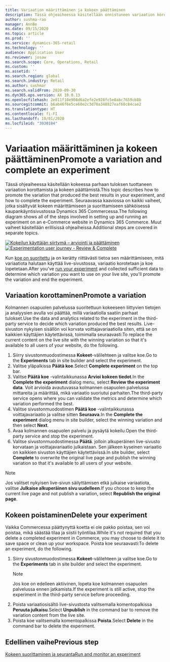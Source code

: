 ```yaml
---
title: Variaation määrittäminen ja kokeen päättäminen
description: Tässä ohjeaiheessa käsitellään onnistuneen variaation korottamista ja kokeen päättämistä Dynamics 365 Commercessa.
author: sushma-rao
manager: AnnBe
ms.date: 09/15/2020
ms.topic: article
ms.prod: ''
ms.service: dynamics-365-retail
ms.technology: ''
audience: Application User
ms.reviewer: josaw
ms.search.scope: Core, Operations, Retail
ms.custom: ''
ms.assetid: ''
ms.search.region: global
ms.search.industry: Retail
ms.author: sushmar
ms.search.validFrom: 2020-09-30
ms.dyn365.ops.version: AX 10.0.13
ms.openlocfilehash: 2e011f10e908d6a2efe2e928fc5e0abc7659cb8b
ms.sourcegitcommit: b6ab46f6e5ce60e2c3d70a348827eaf60c84cae2
ms.translationtype: HT
ms.contentlocale: fi-FI
ms.lasthandoff: 10/01/2020
ms.locfileid: "3930184"
---
```

# <a name="promote-a-variation-and-complete-an-experiment"></a><span data-ttu-id="f0998-103">Variaation määrittäminen ja kokeen päättäminen</span><span class="sxs-lookup"><span data-stu-id="f0998-103">Promote a variation and complete an experiment</span></span>

<span data-ttu-id="f0998-104">Tässä ohjeaiheessa käsitellään kokeessa parhaan tuloksen tuottaneen variaation korottamista ja kokeen päättämistä.</span><span class="sxs-lookup"><span data-stu-id="f0998-104">This topic describes how to promote the variation that produced the best results in your experiment, and how to complete the experiment.</span></span> <span data-ttu-id="f0998-105">Seuraavassa kaaviossa on kaikki vaiheet, jotka sisältyvät kokeen määrittämiseen ja suorittamiseen sähköisessä kaupankäyntisivustossa Dynamics 365 Commercessa.</span><span class="sxs-lookup"><span data-stu-id="f0998-105">The following diagram shows all of the steps involved in setting up and running an experiment on an e-Commerce website in Dynamics 365 Commerce.</span></span> <span data-ttu-id="f0998-106">Muut vaiheet käsitellään erillisissä ohjeaiheissa.</span><span class="sxs-lookup"><span data-stu-id="f0998-106">Additional steps are covered in separate topics.</span></span>

<span data-ttu-id="f0998-107">[ ![Kokeilun käyttäjän siirtymä – arviointi ja päättäminen](./media/experimentation_review_complete.svg) ](./media/experimentation_review_complete.svg#lightbox)</span><span class="sxs-lookup"><span data-stu-id="f0998-107">[ ![Experimentation user journey - Review & Complete](./media/experimentation_review_complete.svg) ](./media/experimentation_review_complete.svg#lightbox)</span></span>

<span data-ttu-id="f0998-108">Kun [koe on suoritettu](experimentation-run-monitor.md) ja on kerätty riittävästi tietoa sen määrittämiseen, mitä variaatiota halutaan käyttää live-sivustossa, variaatio korotetaan ja koe lopetetaan.</span><span class="sxs-lookup"><span data-stu-id="f0998-108">After you've [run your experiment](experimentation-run-monitor.md) and collected sufficient data to determine which variation you want to use on your live site, you'll promote the variation and end the experiment.</span></span>

## <a name="promote-a-variation"></a><span data-ttu-id="f0998-109">Variaation korottaminen</span><span class="sxs-lookup"><span data-stu-id="f0998-109">Promote a variation</span></span>
<span data-ttu-id="f0998-110">Kolmannen osapuolen palvelussa suoritettuun kokeeseen liittyvien tietojen ja analyysien avulla voi päättää, millä variaatiolla saatiin parhaat tulokset.</span><span class="sxs-lookup"><span data-stu-id="f0998-110">Use the data and analytics related to the experiment in the third-party service to decide which variation produced the best results.</span></span> <span data-ttu-id="f0998-111">Live-sivuston nykyisen sisällön voi korvata voittajavariaatiolla siten, että se on kaikkien käyttäjien käytettävissä, toimimalla seuraavasti:</span><span class="sxs-lookup"><span data-stu-id="f0998-111">To replace the current content on the live site with the winning variation so that it's available to all users of your website, do the following.</span></span> 

1. <span data-ttu-id="f0998-112">Siirry sivustonmuodostimessa **Kokeet**-välilehteen ja valitse koe.</span><span class="sxs-lookup"><span data-stu-id="f0998-112">Go to the **Experiments** tab in site builder and select the experiment.</span></span>
1. <span data-ttu-id="f0998-113">Valitse yläpalkissa **Päätä koe**.</span><span class="sxs-lookup"><span data-stu-id="f0998-113">Select **Complete experiment** on the top bar.</span></span>
1. <span data-ttu-id="f0998-114">Valitse **Päätä koe** -valintaikkunassa **Arvioi kokeen tiedot**.</span><span class="sxs-lookup"><span data-stu-id="f0998-114">In the **Complete the experiment** dialog menu, select **Review the experiment data**.</span></span> <span data-ttu-id="f0998-115">Voit arvioida avautuvassa kolmannen osapuolen palvelussa mittareita ja määrittää, mikä variaatio suoriutui parhaiten.</span><span class="sxs-lookup"><span data-stu-id="f0998-115">The third-party service opens where you can validate the metrics and determine which variation performed the best.</span></span>
1. <span data-ttu-id="f0998-116">Valitse sivustonmuodostimen **Päätä koe** -valintaikkunassa voittajavariaatio ja valitse sitten **Seuraava**.</span><span class="sxs-lookup"><span data-stu-id="f0998-116">In the **Complete the experiment** dialog menu in site builder, select the winning variation and then select **Next**.</span></span>
1. <span data-ttu-id="f0998-117">Avaa kolmannen osapuolen palvelu ja pysäytä kokeilu.</span><span class="sxs-lookup"><span data-stu-id="f0998-117">Open the third-party service and stop the experiment.</span></span>
1. <span data-ttu-id="f0998-118">Valitse sivustonmuodostimessa **Päätä**. jolloin alkuperäinen live-sivusto korvataan ja voittajavariaatio julkaistaan. Sen jälkeen kyseinen variaatio on kaikkien sivuston käyttäjien käytettävissä.</span><span class="sxs-lookup"><span data-stu-id="f0998-118">In site builder, select **Complete** to overwrite the original live page and publish the winning variation so that it's available to all users of your website.</span></span> 

> [!NOTE]
> <span data-ttu-id="f0998-119">Jos valitset nykyisen live-sivun säilyttämisen etkä julkaise variaatiota, valitse **Julkaise alkuperäinen sivu uudelleen**.</span><span class="sxs-lookup"><span data-stu-id="f0998-119">If you choose to keep the current live page and not publish a variation, select **Republish the original page**.</span></span>

## <a name="delete-your-experiment"></a><span data-ttu-id="f0998-120">Kokeen poistaminen</span><span class="sxs-lookup"><span data-stu-id="f0998-120">Delete your experiment</span></span>
<span data-ttu-id="f0998-121">Vaikka Commercessa päättynyttä koetta ei ole pakko poistaa, sen voi poistaa, mikä säästää tilaa ja siistii työntilaa.</span><span class="sxs-lookup"><span data-stu-id="f0998-121">While it's not required that you delete a completed experiment in Commerce, you may choose to delete it to save space or clean up your workspace.</span></span> <span data-ttu-id="f0998-122">Poista koe seuraavasti:</span><span class="sxs-lookup"><span data-stu-id="f0998-122">To delete an experiment, do the following.</span></span>

1. <span data-ttu-id="f0998-123">Siirry sivustonmuodostimessa **Kokeet**-välilehteen ja valitse koe.</span><span class="sxs-lookup"><span data-stu-id="f0998-123">Go to the **Experiments** tab in site builder and select the experiment.</span></span> 
    > [!NOTE]
    > <span data-ttu-id="f0998-124">Jos koe on edelleen aktiivinen, lopeta koe kolmannen osapuolen palvelussa ennen jatkamista.</span><span class="sxs-lookup"><span data-stu-id="f0998-124">If the experiment is still active, stop the experiment in the third-party service before proceeding.</span></span>
1. <span data-ttu-id="f0998-125">Poista variaatiosisältö live-sivustosta valitsemalla komentopalkissa **Peruuta julkaisu**.</span><span class="sxs-lookup"><span data-stu-id="f0998-125">Select **Unpublish** in the command bar to remove the variation content from the live site.</span></span>
1. <span data-ttu-id="f0998-126">Poista koe valitsemalla komentopalkissa **Poista**.</span><span class="sxs-lookup"><span data-stu-id="f0998-126">Select **Delete** in the command bar to delete the experiment.</span></span>

## <a name="previous-step"></a><span data-ttu-id="f0998-127">Edellinen vaihe</span><span class="sxs-lookup"><span data-stu-id="f0998-127">Previous step</span></span>
[<span data-ttu-id="f0998-128">Kokeen suorittaminen ja seuranta</span><span class="sxs-lookup"><span data-stu-id="f0998-128">Run and monitor an experiment</span></span>](experimentation-run-monitor.md)
